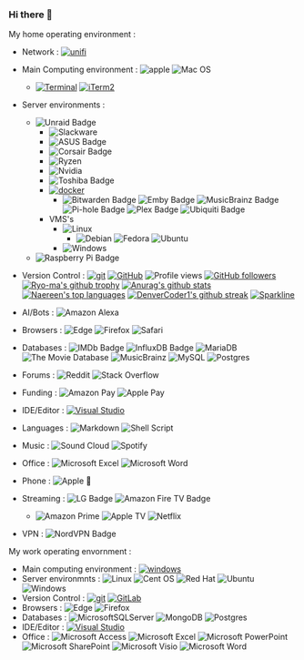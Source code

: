 ### Hi there 👋

My home operating environment : 

- Network : [![unifi](https://badgen.net/badge/UniFi/UAP,USG,USW?list=|&icon=https://docs.golift.io/svg/ubiquiti_color.svg&color=0099ee "UniFi Products Supported")](https://ui.com/)
- Main Computing environment : ![apple](https://img.shields.io/badge/Apple-MacBook_Pro_Early_2013-999999?logo=apple&logoColor=white&style=flat)
                               ![Mac OS](https://img.shields.io/badge/10.15.7-000000?logo=macos&logoColor=F0F0F0&style=flat)
  - [![Terminal](https://badgen.net/badge/icon/Terminal?icon=terminal&label)](https://support.apple.com/en-gb/guide/terminal/apd5265185d-f365-44cb-8b09-71a064a42125/mac)
    [![iTerm2](https://badgen.net/badge/icon/iTerm2?icon=terminal&label)](https://iterm2.com)
- Server environments : 
  - ![Unraid Badge](https://img.shields.io/badge/Unraid-F15A2C?logo=unraid&logoColor=fff&style=flat)
    - ![Slackware](https://img.shields.io/badge/-Slackware-%231357BD?logo=slackware&logoColor=white&style=flat)
    - ![ASUS Badge](https://img.shields.io/badge/Pro%20WS%20X570--ACE-000?logo=asus&logoColor=fff&style=flat)
    - ![Corsair Badge](https://img.shields.io/badge/Corsair-Vengeance%202%20x%2032gb%20DDR4%203200%20(PC4--25600)-000?logo=corsair&logoColor=fff&style=flat)
    - ![Ryzen](https://img.shields.io/badge/AMD-Ryzen_9_3950X-ED1C24?logo=amd&logoColor=white&style=flat)
    - ![Nvidia](https://img.shields.io/badge/NVIDIA-GTX1660%20Super-76B900?logo=nvidia&logoColor=white&style=flat)
    - ![Toshiba Badge](https://img.shields.io/badge/Toshiba-12--18Tb%20drives-F00?logo=toshiba&logoColor=fff&style=flat)
    - [![docker](https://badgen.net/badge/icon/docker?icon=docker&label)](https://docker.com)
      - ![Bitwarden Badge](https://img.shields.io/badge/Bitwarden-175DDC?logo=bitwarden&logoColor=fff&style=flat)
        ![Emby Badge](https://img.shields.io/badge/Emby-52B54B?logo=emby&logoColor=fff&style=flat)
        ![MusicBrainz Badge](https://img.shields.io/badge/MusicBrainz-BA478F?logo=musicbrainz&logoColor=fff&style=flat)
        ![Pi-hole Badge](https://img.shields.io/badge/Pi--hole-96060C?logo=pihole&logoColor=fff&style=flat)
        ![Plex Badge](https://img.shields.io/badge/Plex-E5A00D?logo=plex&logoColor=fff&style=flat)
        ![Ubiquiti Badge](https://img.shields.io/badge/Ubiquiti-0559C9?logo=ubiquiti&logoColor=fff&style=flat)
    - VMS's
      - ![Linux](https://img.shields.io/badge/Linux-FCC624?logo=linux&logoColor=black&style=flat)
        - ![Debian](https://img.shields.io/badge/Debian-D70A53?logo=debian&logoColor=white&style=flat)
          ![Fedora](https://img.shields.io/badge/Fedora-294172?logo=fedora&logoColor=white&style=flat)
          ![Ubuntu](https://img.shields.io/badge/Ubuntu-E95420?logo=ubuntu&logoColor=white&style=flat)
      - ![Windows](https://img.shields.io/badge/Windows-0078D6?logo=windows&logoColor=white&style=flat)
  - ![Raspberry Pi Badge](https://img.shields.io/badge/Raspberry%20Pi-A22846?logo=raspberrypi&logoColor=fff&style=flat)
- Version Control : [![git](https://badgen.net/badge/icon/git?icon=git&label)](https://git-scm.com)
                    [![GitHub](https://badgen.net/badge/icon/github?icon=github&label)](https://github.com/techie2000)
                    ![Profile views](https://gpvc.arturio.dev/techie2000)
                    [![GitHub followers](https://img.shields.io/github/followers/techie2000.svg?style=social&label=Follow)](https://github.com/techie2000?tab=followers)
                    [![Ryo-ma's github trophy](https://github-profile-trophy.vercel.app/?username=techie2000&row=1&theme=onedark&no-frame=true)](https://github.com/ryo-ma/github-profile-trophy)
                    [![Anurag's github stats](https://github-readme-stats.vercel.app/api?username=techie2000&theme=blue-green)](https://github.com/anuraghazra/github-readme-stats)
                    [![Naereen's top languages](https://github-readme-stats.vercel.app/api/top-langs/?username=techie2000&theme=blue-green)](https://github.com/anuraghazra/github-readme-stats)
                    [![DenverCoder1's github streak](https://github-readme-streak-stats.herokuapp.com/?user=techie2000&theme=blue-green)](https://github.com/DenverCoder1/github-readme-streak-stats)
                    [![Sparkline](https://stars.medv.io/techie2000/badges.svg)](https://stars.medv.io/techie2000/badges)

- AI/Bots : ![Amazon Alexa](https://img.shields.io/badge/amazon%20alexa-52b5f7?logo=amazon%20alexa&logoColor=white&style=flat)
- Browsers : ![Edge](https://img.shields.io/badge/Edge-0078D7?logo=Microsoft-edge&logoColor=white&style=flat)
             ![Firefox](https://img.shields.io/badge/Firefox-FF7139?logo=Firefox-Browser&logoColor=white&style=flat)
             ![Safari](https://img.shields.io/badge/Safari-000000?logo=Safari&logoColor=white&style=flat)
- Databases : ![IMDb Badge](https://img.shields.io/badge/IMDb-F5C518?logo=imdb&logoColor=000&style=flat)
              ![InfluxDB Badge](https://img.shields.io/badge/InfluxDB-22ADF6?logo=influxdb&logoColor=fff&style=flat)
              ![MariaDB](https://img.shields.io/badge/MariaDB-003545?logo=mariadb&logoColor=white&style=flat)
              ![The Movie Database](https://img.shields.io/badge/The%20Movie%20Database-01B4E4?logo=themoviedatabase&logoColor=fff&style=flat)
              ![MusicBrainz](https://img.shields.io/badge/Musicbrainz-EB743B?logo=musicbrainz&logoColor=BA478F&style=flat)
              ![MySQL](https://img.shields.io/badge/mysql-%2300f.svg?logo=mysql&logoColor=white&style=flat)
              ![Postgres](https://img.shields.io/badge/postgres-%23316192.svg?logo=postgresql&logoColor=white&style=flat)
- Forums : ![Reddit](https://img.shields.io/badge/Reddit-%23FF4500.svg?logo=Reddit&logoColor=white&style=flat)
           ![Stack Overflow](https://img.shields.io/badge/-Stackoverflow-FE7A16?logo=stack-overflow&logoColor=white&style=flat)
- Funding : ![Amazon Pay](https://img.shields.io/badge/AmazonPay-ff9900.svg?logo=Amazon-Pay&logoColor=white&style=flat)
            ![Apple Pay](https://img.shields.io/badge/ApplePay-000000.svg?logo=Apple-Pay&logoColor=white&style=flat)
- IDE/Editor : [![Visual Studio](https://badgen.net/badge/icon/visualstudio?icon=visualstudio&label)](https://visualstudio.microsoft.com)
- Languages : ![Markdown](https://img.shields.io/badge/markdown-%23000000.svg?logo=markdown&logoColor=white&style=flat)
              ![Shell Script](https://img.shields.io/badge/shell_script-%23121011.svg?logo=gnu-bash&logoColor=white&style=flat)
- Music : ![Sound Cloud](https://img.shields.io/badge/sound%20cloud-FF5500?logo=soundcloud&logoColor=white&style=flat)
          ![Spotify](https://img.shields.io/badge/Spotify-1ED760?logo=spotify&logoColor=white&style=flat)
- Office : ![Microsoft Excel](https://img.shields.io/badge/Microsoft_Excel-217346?logo=microsoft-excel&logoColor=white&style=flat)
           ![Microsoft Word](https://img.shields.io/badge/Microsoft_Word-2B579A?logo=microsoft-word&logoColor=white&style=flat)
- Phone : ![Apple](https://img.shields.io/badge/Apple-%23000000.svg?logo=apple&logoColor=white&style=flat)
          :iphone:
- Streaming : ![LG Badge](https://img.shields.io/badge/LG%20C1%2055%22-A50034?logo=lg&logoColor=fff&style=flatbadge&style=flat)
              ![Amazon Fire TV Badge](https://img.shields.io/badge/Amazon%20Fire%20TV-FC4C02?logo=amazonfiretv&logoColor=fff&style=flat)
  - ![Amazon Prime](https://img.shields.io/badge/Amazon%20Prime-0F79AF?logo=amazonprime&logoColor=white&style=flat)
    ![Apple TV](https://img.shields.io/badge/Apple%20TV-000000?logo=Apple%20TV&logoColor=white&style=flat)
    ![Netflix](https://img.shields.io/badge/Netflix-E50914?logo=netflix&logoColor=white&style=flat)
- VPN : ![NordVPN Badge](https://img.shields.io/badge/NordVPN-4687FF?logo=nordvpn&logoColor=fff&style=flat)
 
My work operating envornment :

- Main computing environment : [![windows](https://badgen.net/badge/icon/Windows%2010?icon=windows&label)](https://www.microsoft.com/en-us/windows)
- Server environmnts : ![Linux](https://img.shields.io/badge/Linux-FCC624?logo=linux&logoColor=black&style=flat)
                       ![Cent OS](https://img.shields.io/badge/cent%20os-002260?logo=centos&logoColor=F0F0F0&style=flat)
                       ![Red Hat](https://img.shields.io/badge/Red%20Hat-EE0000?logo=redhat&logoColor=white&style=flat)
                       ![Ubuntu](https://img.shields.io/badge/Ubuntu-E95420?logo=ubuntu&logoColor=white&style=flat)
                       ![Windows](https://img.shields.io/badge/Windows-0078D6?logo=windows&logoColor=white&style=flat)
- Version Control : [![git](https://badgen.net/badge/icon/git?icon=git&label)](https://git-scm.com)
                    [![GitLab](https://badgen.net/badge/icon/gitlab?icon=gitlab&label)](https://https://gitlab.com/)
- Browsers : ![Edge](https://img.shields.io/badge/Edge-0078D7?logo=Microsoft-edge&logoColor=white&style=flat)
             ![Firefox](https://img.shields.io/badge/Firefox-FF7139?logo=Firefox-Browser&logoColor=white&style=flat)
- Databases :	![MicrosoftSQLServer](https://img.shields.io/badge/Microsoft%20SQL%20Sever-CC2927?logo=microsoft%20sql%20server&logoColor=white&style=flat)
              ![MongoDB](https://img.shields.io/badge/MongoDB-%234ea94b.svg?logo=mongodb&logoColor=white&style=flat)
              ![Postgres](https://img.shields.io/badge/postgres-%23316192.svg?logo=postgresql&logoColor=white&style=flat)
- IDE/Editor : [![Visual Studio](https://badgen.net/badge/icon/visualstudio?icon=visualstudio&label)](https://visualstudio.microsoft.com)
- Office : ![Microsoft Access](https://img.shields.io/badge/Microsoft_Access-A4373A?logo=microsoft-access&logoColor=white&style=flat)
           ![Microsoft Excel](https://img.shields.io/badge/Microsoft_Excel-217346?logo=microsoft-excel&logoColor=white&style=flat)
           ![Microsoft PowerPoint](https://img.shields.io/badge/Microsoft_PowerPoint-B7472A?logo=microsoft-powerpoint&logoColor=white&style=flat)
           ![Microsoft SharePoint ](https://img.shields.io/badge/Microsoft_SharePoint-0078D4?logo=microsoft-sharepoint&logoColor=white&style=flat)
           ![Microsoft Visio ](https://img.shields.io/badge/Microsoft_Visio-3955A3?logo=microsoft-visio&logoColor=white&style=flat)
           ![Microsoft Word](https://img.shields.io/badge/Microsoft_Word-2B579A?logo=microsoft-word&logoColor=white&style=flat)

<!--
**techie2000/techie2000** is a ✨ _special_ ✨ repository because its `README.md` (this file) appears on your GitHub profile.

Here are some ideas to get you started:

- 🔭 I’m currently working on ...
- 🌱 I’m currently learning ...
- 👯 I’m looking to collaborate on ...
- 🤔 I’m looking for help with ...
- 💬 Ask me about ...
- 📫 How to reach me: ...
- 😄 Pronouns: ...
- ⚡ Fun fact: ...
-->

